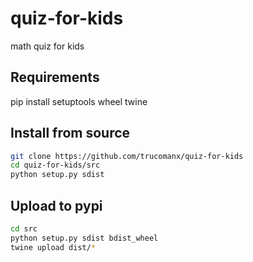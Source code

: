 # quiz-for-kids
math quiz for kids


## Requirements

pip install setuptools wheel twine


## Install from source

```bash
git clone https://github.com/trucomanx/quiz-for-kids
cd quiz-for-kids/src
python setup.py sdist
```

## Upload to pypi

```bash
cd src
python setup.py sdist bdist_wheel
twine upload dist/*
```
